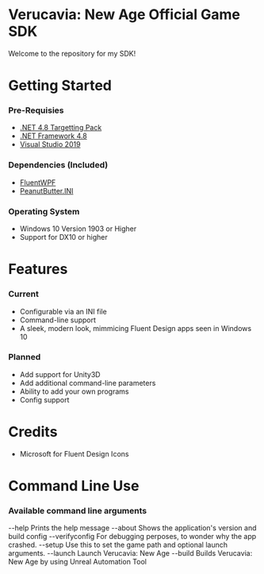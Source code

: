 # Verucavia: New Age Official Game SDK
Welcome to the repository for my SDK!

# Getting Started
### Pre-Requisies
- [.NET 4.8 Targetting Pack](https://dotnet.microsoft.com/download/dotnet-framework/net48)
- [.NET Framework 4.8](https://dotnet.microsoft.com/download/dotnet-framework/net48)
- [Visual Studio 2019](https://visualstudio.microsoft.com/thank-you-downloading-visual-studio/?sku=Community&rel=16)

### Dependencies (Included)
- [FluentWPF](https://www.nuget.org/packages/FluentWPF/)
- [PeanutButter.INI](https://www.nuget.org/packages/PeanutButter.INI/)

### Operating System
- Windows 10 Version 1903 or Higher
- Support for DX10 or higher

# Features
### Current
- Configurable via an INI file
- Command-line support
- A sleek, modern look, mimmicing Fluent Design apps seen in Windows 10

### Planned
- Add support for Unity3D
- Add additional command-line parameters
- Ability to add your own programs
- Config support

# Credits
- Microsoft for Fluent Design Icons

# Command Line Use
### Available command line arguments

--help           Prints the help message
--about          Shows the application's version and build config
--verifyconfig   For debugging perposes, to wonder why the app crashed.
--setup          Use this to set the game path and optional launch arguments.
--launch         Launch Verucavia: New Age
--build          Builds Verucavia: New Age by using Unreal Automation Tool
